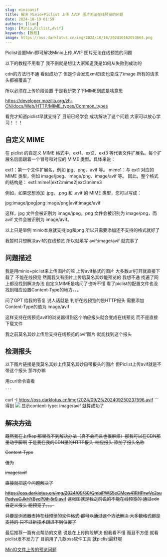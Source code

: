 ```yaml
---
slug: minioavif
title: 解决 Minio+Piclist 上传 AVIF 图片无法在线预览的问题
date: 2024-10-19 01:59
authors: [lian]
tags: [Minio,Piclist,Avif]
keywords: [教程]
image: https://oss.darklotus.cn/img/2024/10/16/202410162053664.png
---
```


Piclist设置Mini即可解决Minio上传 AVIF 图片无法在线预览的问题

<!-- truncate -->

以下的教程不用看了 我不删就是想让大家知道我是如何从失败到成功的 

cdn的方法行不通 看似成功了 但是你会发现xml页面也变成了image 所有的请求头都被覆盖了 

所以必须在上传阶段设置 于是我研究了下MIME到底是啥意思

https://developer.mozilla.org/zh-CN/docs/Web/HTTP/MIME_types/Common_types

看完才知道piclist早就支持了 目前已经学会 成功解决了这个问题 大家可以放心学习！！！

## 自定义 MIME

在 piclist 的自定义 MIME 格式中，ext1、ext2、ext3 等代表文件扩展名。每个扩展名后面跟着一个冒号和对应的 MIME 类型。具体来说：

ext1：第一个文件扩展名，例如 jpg、png、avif 等。
mime1：与 ext1 对应的 MIME 类型，例如 image/jpeg、image/png、image/avif 等。
因此，整个格式的结构是：
ext1:mime1|ext2:mime2|ext3:mime3

例如，如果您想添加 .jpg、.png 和 .avif 的 MIME 类型，您可以写成：

jpg:image/jpeg|png:image/png|avif:image/avif

这样，jpg 文件会被识别为 image/jpeg，png 文件会被识别为 image/png，而 avif 文件会被识别为 image/avif。

以上只是举例 minio本身就支持jpg和png 所以只需要添加还不支持的格式就好了 

我暂时只想解决avif的在线预览 所以就填写
avif:image/avif
就完事了

## 问题描述

我是用minio+piclist来上传图片的嘛 上传avif格式的图片 大多数url打开就直接下载了 不能在线预览 然而我又有图片上传后莫名其妙能预览的 我想不通 找遍了网上都没找到解决办法 自定义MIME是啥问了也听不懂 看了piclist的配置文件也没找到相应设置Content-Type的地方。。。

问了GPT 给我的答复 说人话就是 判断在线预览的是HTTP报头 需要添加Content-Type的值为 image/avif

这样支持在线预览avif的浏览器得到这个响应报头就会变成在线预览 而不是直接下载文件

我之前莫名其妙上传后支持在线预览的avif图片 就能找到这个报头 


## 检测报头

以下图片链接是我莫名其妙上传莫名其妙自带报头的图片 但Piclist上传avif就是不带这个报头 那咋办嘛 

用curl命令查看

    ```
curl -I https://oss.darklotus.cn/img/2024/09/25/202409250237596.avif
    ```
得到
![](https://oss.darklotus.cn/img/2024/10/19/WX20241019-015048@2x.avif)
显示content-type: image/avif 就算成功了

## ~~解决方法~~

~~既然我在上传api那里找不到解决办法（真不会而且也很麻烦）那我可以在CDN那里动手脚啊~~
~~于是我在我的CDN里的HTTP报头-响应报头 添加了报头名称~~

~~Content-Type~~

~~值为~~

~~image/avif~~

~~直接就把这个问题解决了~~

~~https://oss.darklotus.cn/img/2024/09/30/QmbiPWS5eCMew41RHPrwVc2suPqdyuGJkHYBycP9ihj5r9.avif~~
~~这张图就是我之前说的不能在线预览的 通过cdn自定义报头 能预览了。。。~~

~~只要是浏览器支持在线预览的文件格式 都可以通过这个方法解决 大多数格式都是支持的 只不过新技术跟进不到位罢了~~

最后推荐一篇有点帮助的文章 说是在上传阶段解决 但我看不懂 而且不方便 就看piclist发不发力了 目前用了几款oss软件工具 就piclist最舒服

[MinIO文件上传的预览问题](https://blog.csdn.net/qq_44038822/article/details/138656016)

